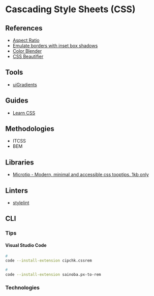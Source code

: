 # Cascading Style Sheets (CSS)

<!--
https://develoger.com/how-to-obfuscate-css-class-names-with-react-and-webpack-20e2b5c49cda
https://linkedin.com/learning/advanced-css-media-queries/media-queries-aren-t-just-screen-size-queries
-->

## References

- [Aspect Ratio](https://w3schools.com/howto/howto_css_aspect_ratio.asp)
- [Emulate borders with inset box shadows](https://makandracards.com/makandra/12019-css-emulate-borders-with-inset-box-shadows)
- [Color Blender](https://meyerweb.com/eric/tools/color-blend/#:::hex)
- [CSS Beautifier](https://freeformatter.com/css-beautifier.html)

## Tools

- [uiGradients](https://uigradients.com/)

<!-- https://bennettfeely.com/clippy/ -->

## Guides

- [Learn CSS](https://web.dev/learn/css/)

## Methodologies

- ITCSS
- BEM

## Libraries

- [Microtip - Modern, minimal and accessible css tooptips. 1kb only](https://microtip.now.sh/)

## Linters

- [stylelint](/stylelint.md)

## CLI

### Tips

#### Visual Studio Code

```sh
#
code --install-extension cipchk.cssrem

#
code --install-extension sainoba.px-to-rem
```

### Technologies

<!-- #### CSS Flexible Box Layout

TODO -->

<!-- #### CSS Grid

TODO -->

<!--
https://www.treinaweb.com.br/blog/flexbox-ou-css-grid/
https://imasters.com.br/css/adeus-flexbox-bem-vindo-css-grid-layout

-->

<!-- ##

###

| Weight | Name |
| --- | --- |
| 100 | Thin |
| 200 | Extra Light |
| 300 | Light |
| 400 | Regular |
| 450 | Book |
| 500 | Medium |
| 600 | Semi-bold |
| 700 | Bold |
| 800 | Black |
| 900 | Extra | -->
